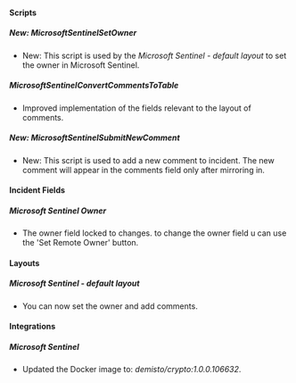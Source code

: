 
#### Scripts

##### New: MicrosoftSentinelSetOwner

- New: This script is used by the *Microsoft Sentinel - default layout* to set the owner in Microsoft Sentinel.

##### MicrosoftSentinelConvertCommentsToTable

- Improved implementation of the fields relevant to the layout of comments.

##### New: MicrosoftSentinelSubmitNewComment

- New: This script is used to add a new comment to incident. The new comment will appear in the comments field only after mirroring in.

#### Incident Fields

##### Microsoft Sentinel Owner

- The owner field locked to changes. to change the owner field u can use the 'Set Remote Owner' button.

#### Layouts

##### Microsoft Sentinel - default layout

- You can now set the owner and add comments.

#### Integrations

##### Microsoft Sentinel

- Updated the Docker image to: *demisto/crypto:1.0.0.106632*.

